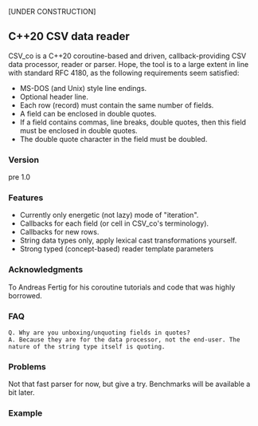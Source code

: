 [UNDER CONSTRUCTION]

## C++20 CSV data reader

CSV_co is a C++20 coroutine-based and driven, callback-providing CSV data processor, reader or parser. Hope, the tool is to a large extent in line with standard RFC 4180, as the following requirements seem satisfied:

- MS-DOS (and Unix) style line endings.
- Optional header line.
- Each row (record) must contain the same number of fields.
- A field can be enclosed in double quotes.
- If a field contains commas, line breaks, double quotes, then this field must be enclosed in double quotes.
- The double quote character in the field must be doubled.

### Version
pre 1.0

### Features
- Currently only energetic (not lazy) mode of "iteration".
- Callbacks for each field (or cell in CSV_co's terminology).
- Callbacks for new rows.
- String data types only, apply lexical cast transformations yourself.
- Strong typed (concept-based) reader template parameters

### Acknowledgments
To Andreas Fertig for his coroutine tutorials and code that was highly borrowed.

### FAQ
    Q. Why are you unboxing/unquoting fields in quotes?
    A. Because they are for the data processor, not the end-user. The nature of the string type itself is quoting.

### Problems
Not that fast parser for now, but give a try.  Benchmarks will be available a bit later.

### Example

